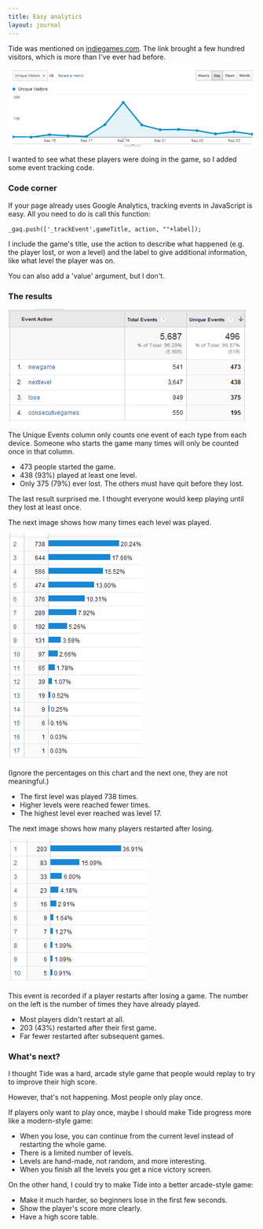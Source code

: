 ```yaml
---
title: Easy analytics
layout: journal
---
```


Tide was mentioned on [indiegames.com](http://indiegames.com/2013/09/browser_pick_tide.html). The link brought a few hundred visitors, which is more than I've ever had before.

![Visits increase from about zero per day to nearly 300 on September 19.](/journal/images/2013-09-30-site-traffic.png)

I wanted to see what these players were doing in the game, so I added some event tracking code.

### Code corner

If your page already uses Google Analytics, tracking events in JavaScript is easy. All you need to do is call this function:

    _gaq.push(['_trackEvent',gameTitle, action, ""+label]);

I include the game's title, use the action to describe what happened (e.g. the player lost, or won a level) and the label to give additional information, like what level the player was on.

You can also add a 'value' argument, but I don't.

### The results

![Screenshot of data discussed below](/journal/images/2013-09-30-tide-overview.png)

The Unique Events column only counts one event of each type from each device. Someone who starts the game many times will only be counted once in that column.

* 473 people started the game.
* 438 (93%) played at least one level.
* Only 375 (79%) ever lost. The others must have quit before they lost.

The last result surprised me. I thought everyone would keep playing until they lost at least once.

The next image shows how many times each level was played.

![Level 2 was reached 738 times. The numbers drop off for higher levels. Level 16 and 17 were only reached once.](/journal/images/2013-09-30-tide-level-stats.png)

(Ignore the percentages on this chart and the next one, they are not meaningful.)

* The first level was played 738 times.
* Higher levels were reached fewer times.
* The highest level ever reached was level 17.

The next image shows how many players restarted after losing.

![There were 203 restarts after losing once, 83 after losing twice, 33 after losing 3 times. The numbers decrease rapidly.](/journal/images/2013-09-30-tide-restart-stats.png)

This event is recorded if a player restarts after losing a game. The number on the left is the number of times they have already played.

* Most players didn't restart at all.
* 203 (43%) restarted after their first game.
* Far fewer restarted after subsequent games.

### What's next?

I thought Tide was a hard, arcade style game that people would replay to try to improve their high score.

However, that's not happening. Most people only play once.

If players only want to play once, maybe I should make Tide progress more like a modern-style game:

* When you lose, you can continue from the current level instead of restarting the whole game.
* There is a limited number of levels.
* Levels are hand-made, not random, and more interesting.
* When you finish all the levels you get a nice victory screen.

On the other hand, I could try to make Tide into a better arcade-style game:

* Make it much harder, so beginners lose in the first few seconds.
* Show the player's score more clearly.
* Have a high score table.
